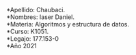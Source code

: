 *Apellido: Chaubaci.   
*Nombres: Iaser Daniel.    
*Materia: Algoritmos y estructura de datos.   
*Curso: K1051.   
*Legajo: 177.153-0   
*Año 2021  
